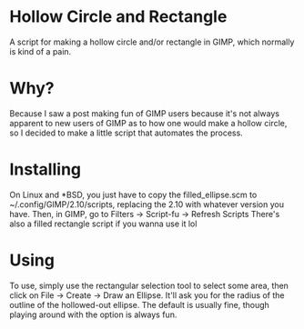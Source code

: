 # Hollow Circle and Rectangle
A script for making a hollow circle and/or rectangle in GIMP, which normally is kind of a pain. 

# Why?
Because I saw a post making fun of GIMP users because it's not always apparent to new users of GIMP as to how one would make a hollow circle, so I decided to make a little script that automates the process.

# Installing
On Linux and \*BSD, you just have to copy the filled_ellipse.scm to ~/.config/GIMP/2.10/scripts, replacing the 2.10 with whatever version you have. Then, in GIMP, go to Filters -> Script-fu -> Refresh Scripts There's also a filled rectangle script if you wanna use it lol

# Using
To use, simply use the rectangular selection tool to select some area, then click on File -> Create -> Draw an Ellipse. It'll ask you for the radius of the outline of the hollowed-out ellipse. The default is usually fine, though playing around with the option is always fun.
